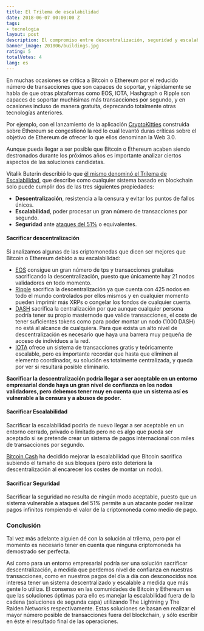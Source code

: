 ```yaml
---
title: El Trilema de escalabilidad
date: 2018-06-07 00:00:00 Z
tags:
- tecnologia
layout: post
description: El compromiso entre descentralización, seguridad y escalabilidad.
banner_image: 201806/buildings.jpg
rating: 5
totalVotes: 4
lang: es
---
```


En muchas ocasiones se critica a Bitcoin o Ethereum por el reducido número de transacciones que son capaces de soportar, y rápidamente se habla de que otras plataformas como EOS, IOTA, Hashgraph o Ripple son capaces de soportar muchísimas más transacciones por segundo, y en ocasiones incluso de manera gratuita, deprecando totalmente otras tecnologías anteriores.

<!--more-->

Por ejemplo, con el lanzamiento de la aplicación <a rel="nofollow" href="https://www.cryptokitties.co/">CryptoKitties</a> construida sobre Ethereum se congestionó la red lo cual levantó duras críticas sobre el objetivo de Ethereum de ofrecer lo que ellos denominan la Web 3.0.

Aunque pueda llegar a ser posible que Bitcoin o Ethereum acaben siendo destronados durante los próximos años es importante analizar ciertos aspectos de las soluciones candidatas.

Vitalik Buterin describió lo que <a rel="nofollow" href="https://github.com/ethereum/wiki/wiki/Sharding-FAQ#this-sounds-like-theres-some-kind-of-scalability-trilemma-at-play-what-is-this-trilemma-and-can-we-break-through-it">él mismo denominó el Trilema de Escalabilidad</a>, que describe como cualquier sistema basado en blockchain solo puede cumplir dos de las tres siguientes propiedades:

- **Descentralización**, resistencia a la censura y evitar los puntos de fallos únicos.
- **Escalabilidad**, poder procesar un gran número de transacciones por segundo.
- **Seguridad** ante [ataques del 51%](/ataque-51-porciento/) o equivalentes.

#### Sacrificar descentralización

Si analizamos algunas de las criptomonedas que dicen ser mejores que Bitcoin o Ethereum debido a su escalabilidad:

- [EOS](/que-es-eos/) consigue un gran número de tps y transacciones gratuitas sacrificando la descentralización, puesto que únicamente hay 21 nodos validadores en todo momento.
- [Ripple](/que-es-ripple/) sacrifica la descentralización ya que cuenta con 425 nodos en todo el mundo controlados por ellos mismos y en cualquier momento pueden imprimir más XRPs o congelar los fondos de cualquier cuenta.
- [DASH](/que-es-dash/) sacrifica la centralización por que aunque cualquier persona podría tener su propio masternode que valide transacciones, el coste de tener suficientes tokens como para poder montar un nodo (1000 DASH) no está al alcance de cualquiera. Para que exista un alto nivel de descentralización es necesario que haya una barrera muy pequeña de acceso de individuos a la red.
- [IOTA](/que-es-iota/) ofrece un sistema de transacciones gratis y teóricamente escalable, pero es importante recordar que hasta que eliminen al elemento coordinador, su solución es totalmente centralizada, y queda por ver si resultará posible eliminarlo.

**Sacrificar la descentralización podría llegar a ser aceptable en un entorno empresarial donde haya un gran nivel de confianza en los nodos validadores, pero debemos tener muy en cuenta que un sistema así es vulnerable a la censura y a abusos de poder**.

#### Sacrificar Escalabilidad

Sacrificar la escalabilidad podría de nuevo llegar a ser aceptable en un entorno cerrado, privado o limitado pero no es algo que pueda ser aceptado si se pretende crear un sistema de pagos internacional con miles de transacciones por segundo.

[Bitcoin Cash](/que-es-bitcoin-cash) ha decidido mejorar la escalabilidad que Bitcoin sacrifica subiendo el tamaño de sus bloques (pero esto deteriora la descentralización al encarecer los costes de montar un nodo).

#### Sacrificar Seguridad

Sacrificar la seguridad no resulta de ningún modo aceptable, puesto que un sistema vulnerable a ataques del 51% permite a un atacante poder realizar pagos infinitos rompiendo el valor de la criptomoneda como medio de pago.

### Conclusión

Tal vez más adelante alguien dé con la solución al trilema, pero por el momento es necesario tener en cuenta que ninguna criptomoneda ha demostrado ser perfecta.

Así como para un entorno empresarial podría ser una solución sacrificar descentralización, a medida que perdemos nivel de confianza en nuestras transacciones, como en nuestros pagos del día a día con desconocidos nos interesa tener un sistema descentralizado y escalable a medida que más gente lo utiliza. El consenso en las comunidades de Bitcoin y Ethereum es que las soluciones óptimas para ello es manejar la escalabilidad fuera de la cadena (soluciones de segunda capa) utilizando The Lightning y The Raiden Networks respectivamente. Estas soluciones se basan en realizar el mayor número posible de transacciones fuera del blockchain, y sólo escribir en éste el resultado final de las operaciones.
